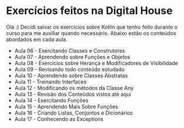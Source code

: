 # Exercícios feitos na Digital House

Olá :) Decidi salvar os exercícios sobre Kotlin que tenho feito durante o curso para me auxiliar quando necessário. Abaixo estão os conteúdos abordados em cada aula.

* Aula 06 - Exercitando Classes e Construtores
* Aula 07 - Aprendendo sobre Funções e Objetos
* Aula 08 - Exercícios sobre Herança e Modificadores de Visibilidade
* Aula 09 - Revisando todo conteúdo estudado	
* Aula 10 - Aprendendo sobre Classes Abstratas
* Aula 11 - Treinando Interfaces
* Aula 12 - Modificando os métodos da Classe Any
* Aula 13 - Revisão dos Conteúdos vistos até aqui
* Aula 14 - Exercitando Funções
* Aula 15 - Aprendendo Mais Sobre Funções
* Aula 16 - Criando Listas, Conjuntos e Dicionários
* Aula 17 - Conhecendo as Exceptions
